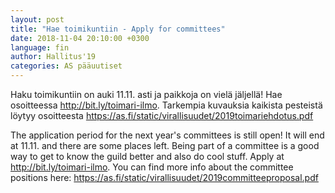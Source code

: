 ```yaml
---
layout: post
title: "Hae toimikuntiin - Apply for committees"
date: 2018-11-04 20:10:00 +0300
language: fin
author: Hallitus'19
categories: AS pääuutiset
---
```

Haku toimikuntiin on auki 11.11. asti ja paikkoja on vielä jäljellä! Hae osoitteessa <http://bit.ly/toimari-ilmo>. Tarkempia kuvauksia kaikista pesteistä löytyy osoitteesta <https://as.fi/static/virallisuudet/2019toimariehdotus.pdf>

The application period for the next year's committees is still open! It will end at 11.11. and there are some places left. Being part of a committee is a good way to get to know the guild better and also do cool stuff. Apply at <http://bit.ly/toimari-ilmo>. You can find more info about the committee positions here: <https://as.fi/static/virallisuudet/2019committeeproposal.pdf>